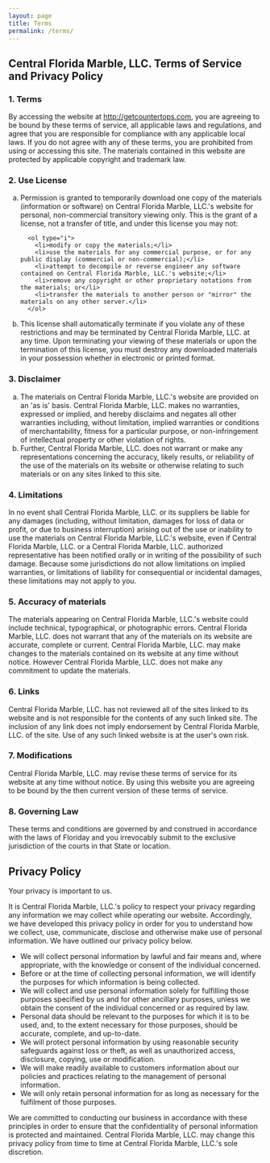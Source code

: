 ```yaml
---
layout: page
title: Terms
permalink: /terms/
---
```


<h2 class="title">Central Florida Marble, LLC. Terms of Service and Privacy Policy</h2>

<h3 class="title">1. Terms</h3>

<p>By accessing the website at&nbsp;<a href="http://getcountertops.com">http://getcountertops.com</a>, you are agreeing to be bound by these terms of service, all applicable laws and regulations, and agree that you are responsible for compliance with any applicable local laws. If you do not agree with any of these terms, you are prohibited from using or accessing this site. The materials contained in this website are protected by applicable copyright and trademark law.</p>

<h3 class="title">2. Use License</h3>
<ol type="a">
    <li>
      Permission is granted to temporarily download one copy of the materials (information or software) on Central Florida Marble, LLC.'s website for personal, non-commercial transitory viewing only. This is the grant of a license, not a transfer of title, and under this license you may not:

      <ol type="i">
        <li>modify or copy the materials;</li>
        <li>use the materials for any commercial purpose, or for any public display (commercial or non-commercial);</li>
        <li>attempt to decompile or reverse engineer any software contained on Central Florida Marble, LLC.'s website;</li>
        <li>remove any copyright or other proprietary notations from the materials; or</li>
        <li>transfer the materials to another person or "mirror" the materials on any other server.</li>
      </ol>
</li>
<li>This license shall automatically terminate if you violate any of these restrictions and may be terminated by Central Florida Marble, LLC. at any time. Upon terminating your viewing of these materials or upon the termination of this license, you must destroy any downloaded materials in your possession whether in electronic or printed format.
</li>
  </ol>

<h3 class="title">3. Disclaimer</h3>

  <ol type="a">
    <li>The materials on Central Florida Marble, LLC.'s website are provided on an 'as is' basis. Central Florida Marble, LLC. makes no warranties, expressed or implied, and hereby disclaims and negates all other warranties including, without limitation, implied warranties or conditions of merchantability, fitness for a particular purpose, or non-infringement of intellectual property or other violation of rights.</li>
    <li>Further, Central Florida Marble, LLC. does not warrant or make any representations concerning the accuracy, likely results, or reliability of the use of the materials on its website or otherwise relating to such materials or on any sites linked to this site.</li>
  </ol>

<h3 class="title">4. Limitations</h3>

  <p>In no event shall Central Florida Marble, LLC. or its suppliers be liable for any damages (including, without limitation, damages for loss of data or profit, or due to business interruption) arising out of the use or inability to use the materials on Central Florida Marble, LLC.'s website, even if Central Florida Marble, LLC. or a Central Florida Marble, LLC. authorized representative has been notified orally or in writing of the possibility of such damage. Because some jurisdictions do not allow limitations on implied warranties, or limitations of liability for consequential or incidental damages, these limitations may not apply to you.</p>

<h3 class="title">5. Accuracy of materials</h3>

  <p>The materials appearing on Central Florida Marble, LLC.'s website could include technical, typographical, or photographic errors. Central Florida Marble, LLC. does not warrant that any of the materials on its website are accurate, complete or current. Central Florida Marble, LLC. may make changes to the materials contained on its website at any time without notice. However Central Florida Marble, LLC. does not make any commitment to update the materials.</p>

<h3 class="title">6. Links</h3>

  <p>Central Florida Marble, LLC. has not reviewed all of the sites linked to its website and is not responsible for the contents of any such linked site. The inclusion of any link does not imply endorsement by Central Florida Marble, LLC. of the site. Use of any such linked website is at the user's own risk.</p>

<h3 class="title">7. Modifications</h3>

  <p>Central Florida Marble, LLC. may revise these terms of service for its website at any time without notice. By using this website you are agreeing to be bound by the then current version of these terms of service.</p>

<h3 class="title">8. Governing Law</h3>

  <p>These terms and conditions are governed by and construed in accordance with the laws of Floriday and you irrevocably submit to the exclusive jurisdiction of the courts in that State or location.</p>

<h2 class="title">Privacy Policy</h2>

  <p>Your privacy is important to us.</p>

  <p>It is Central Florida Marble, LLC.'s policy to respect your privacy regarding any information we may collect while operating our website. Accordingly, we have developed this privacy policy in order for you to understand how we collect, use, communicate, disclose and otherwise make use of personal information. We have outlined our privacy policy below.</p>

  <ul>
    <li>We will collect personal information by lawful and fair means and, where appropriate, with the knowledge or consent of the individual concerned.</li>
    <li>Before or at the time of collecting personal information, we will identify the purposes for which information is being collected.</li>
    <li>We will collect and use personal information solely for fulfilling those purposes specified by us and for other ancillary purposes, unless we obtain the consent of the individual concerned or as required by law.</li>
    <li>Personal data should be relevant to the purposes for which it is to be used, and, to the extent necessary for those purposes, should be accurate, complete, and up-to-date.</li>
    <li>We will protect personal information by using reasonable security safeguards against loss or theft, as well as unauthorized access, disclosure, copying, use or modification.</li>
    <li>We will make readily available to customers information about our policies and practices relating to the management of personal information.</li>
    <li>We will only retain personal information for as long as necessary for the fulfilment of those purposes.</li>
  </ul>

  <p>We are committed to conducting our business in accordance with these principles in order to ensure that the confidentiality of personal information is protected and maintained. Central Florida Marble, LLC. may change this privacy policy from time to time at Central Florida Marble, LLC.'s sole discretion.</p>

